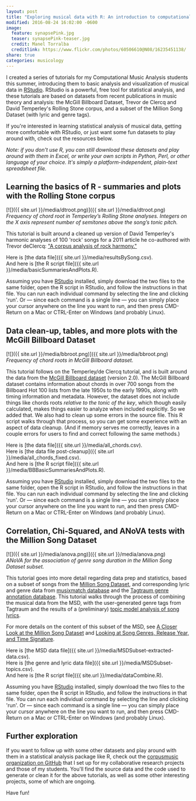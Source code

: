 ```yaml
---
layout: post
title: "Exploring musical data with R: An introduction to computational music analysis"
modified: 2016-08-24 16:02:00 -0600
image:
  feature: synapsePink.jpg
  teaser: synapsePink-teaser.jpg
  credit: Manel Torralba
  creditlink: https://www.flickr.com/photos/60506610@N08/16235451138/
share: true
categories: musicology
---
```


I created a series of tutorials for my Computational Music Analysis students this summer, introducing them to basic analysis and visualization of musical data in [RStudio](https://rstudio.com). RStudio is a powerful, free tool for statistical analysis, and these tutorials are based on datasets from recent publications in music theory and analysis: the McGill Billboard Dataset, Trevor de Clercq and David Temperley's Rolling Stone corpus, and a subset of the Million Song Dataset (with lyric and genre tags).

If you're interested in learning statistical analysis of musical data, getting more comfortable with RStudio, or just want some fun datasets to play around with, check out the resources below.

*Note: if you don't use R, you can still download these datasets and play around with them in Excel, or write your own scripts in Python, Perl, or other language of your choice. It's simply a platform-independent, plain-text spreadsheet file.*

## Learning the basics of R - summaries and plots with the Rolling Stone corpus

[![]({{ site.url }}/media/dtroot.png)]({{ site.url }}/media/dtroot.png)  
*Frequency of chord root in Temperley’s Rolling Stone analyses. Integers on the X axis represent number of semitones above the song’s tonic pitch.*

This tutorial is built around a cleaned up version of David Temperley's harmonic analyses of 100 'rock' songs for a 2011 article he co-authored with Trevor deClercq: ["A corpus analysis of rock harmony."](http://dx.doi.org/10.1017/S026114301000067X)

Here is [the data file]({{ site.url }}/media/resultsBySong.csv).  
And here is [the R script file]({{ site.url }}/media/basicSummariesAndPlots.R).

Assuming you have [RStudio](https://rstudio.com) installed, simply download the two files to the same folder, open the R script in RStudio, and follow the instructions in that file. You can run each individual command by selecting the line and clicking 'run'. Or ― since each command is a single line ― you can simply place your cursor anywhere on the line you want to run, and then press CMD-Return on a Mac or CTRL-Enter on Windows (and probably Linux).


## Data clean-up, tables, and more plots with the McGill Billboard Dataset

[![]({{ site.url }}/media/bbroot.png)]({{ site.url }}/media/bbroot.png)  
*Frequency of chord roots in McGill Billboard dataset.*

This tutorial follows on the Temperley/de Clercq tutorial, and is built around the data from the [McGill Billboard dataset](http://ddmal.music.mcgill.ca/billboard) (version 2.0). The McGill Billboard dataset contains information about chords in over 700 songs from the Billboard Hot 100 lists from the late 1950s to the early 1990s, along with timing information and metadata. However, the dataset does not include things like chords roots *relative to the tonic of the key*, which though easily calculated, makes things easier to analyze when included explicitly. So we added that. We also had to clean up some errors in the source file. This R script walks through that process, so you can get some experience with an aspect of data cleanup. (And if memory serves me correctly, leaves in a couple errors for users to find and correct following the same methods.)

Here is [the data file]({{ site.url }}/media/all_chords.csv).  
Here is [the data file post-cleanup]({{ site.url }}/media/all_chords_fixed.csv).  
And here is [the R script file]({{ site.url }}/media/BBBasicSummariesAndPlots.R).

Assuming you have [RStudio](https://rstudio.com) installed, simply download the two files to the same folder, open the R script in RStudio, and follow the instructions in that file. You can run each individual command by selecting the line and clicking 'run'. Or ― since each command is a single line ― you can simply place your cursor anywhere on the line you want to run, and then press CMD-Return on a Mac or CTRL-Enter on Windows (and probably Linux).


## Correlation, Chi-Squared, and ANoVA tests with the Million Song Dataset

[![]({{ site.url }}/media/anova.png)]({{ site.url }}/media/anova.png)  
*ANoVA for the association of genre song duration in the Million Song Dataset subset.*

This tutorial goes into more detail regarding data prep and statistics, based on a subset of songs from the [Million Song Dataset](http://labrosa.ee.columbia.edu/millionsong/), and corresponding lyric and genre data from [musixmatch database](http://labrosa.ee.columbia.edu/millionsong/musixmatch) and the [Tagtraum genre annotation database](http://www.tagtraum.com/msd_genre_datasets.html). This tutorial walks through the process of combining the musical data from the MSD, with the user-generated genre tags from Tagtraum and the results of a (preliminary) [topic model analysis of song lyrics](https://medium.com/modeling-music/topic-modelling-song-lyrics-from-the-million-song-dataset-3c01a0d79988#.elvtus3i4).

For more details on the content of this subset of the MSD, see [A Closer Look at the Million Song Dataset](https://medium.com/modeling-music/the-intersection-between-music-and-computation-or-commonly-referred-to-as-computational-music-49d3311a95e2#.3kvpt9akq) and [Looking at Song Genres, Release Year, and Time Signature](https://medium.com/modeling-music/looking-at-song-genres-release-year-and-time-signature-ccf7a4c28e62#.n409y4q4r).

Here is [the MSD data file]({{ site.url }}/media/MSDSubset-extracted-data.csv).  
Here is [the genre and lyric data file]({{ site.url }}/media/MSDSubset-topics.csv).  
And here is [the R script file]({{ site.url }}/media/dataCombine.R).

Assuming you have [RStudio](https://rstudio.com) installed, simply download the two files to the same folder, open the R script in RStudio, and follow the instructions in that file. You can run each individual command by selecting the line and clicking 'run'. Or ― since each command is a single line ― you can simply place your cursor anywhere on the line you want to run, and then press CMD-Return on a Mac or CTRL-Enter on Windows (and probably Linux).

## Further exploration

If you want to follow up with some other datasets and play around with them in a statistical analysis package like R, check out the [corpusmusic organization on GitHub](https://github.com/corpusmusic) that I set up for my collaborative research projects and those of my students. You'll find the source data and the code used to generate or clean it for the above tutorials, as well as some other interesting projects, some of which are ongoing.

Have fun!
